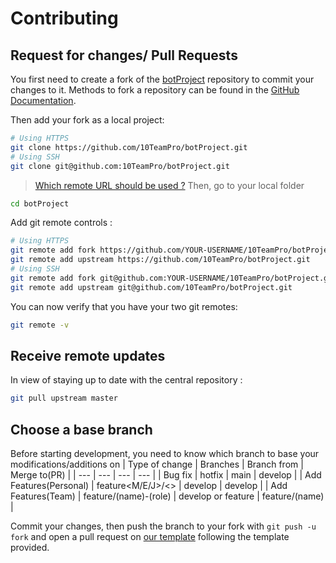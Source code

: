 # Contributing

## Request for changes/ Pull Requests
You first need to create a fork of the [botProject](https://github.com/10TeamPro/botProject/) repository to commit your changes to it. Methods to fork a repository can be found in the [GitHub Documentation](https://docs.github.com/en/get-started/quickstart/fork-a-repo).

Then add your fork as a local project:

```sh
# Using HTTPS
git clone https://github.com/10TeamPro/botProject.git
# Using SSH
git clone git@github.com:10TeamPro/botProject.git
```

> [Which remote URL should be used ?](https://docs.github.com/en/get-started/getting-started-with-git/about-remote-repositories)
Then, go to your local folder

```sh
cd botProject
```

Add git remote controls :

```sh
# Using HTTPS
git remote add fork https://github.com/YOUR-USERNAME/10TeamPro/botProject.git
git remote add upstream https://github.com/10TeamPro/botProject.git
# Using SSH
git remote add fork git@github.com:YOUR-USERNAME/10TeamPro/botProject.git
git remote add upstream git@github.com/10TeamPro/botProject.git
```

You can now verify that you have your two git remotes:

```sh
git remote -v
```

## Receive remote updates
In view of staying up to date with the central repository :

```sh
git pull upstream master
```

## Choose a base branch
Before starting development, you need to know which branch to base your modifications/additions on
| Type of change | Branches | Branch from | Merge to(PR) |
| --- | --- | --- | --- |
| Bug fix | hotfix | main | develop |
| Add Features(Personal) | feature<M/E/J>/<> | develop | develop |
| Add Features(Team) | feature/(name)-(role) | develop or feature | feature/(name) |

Commit your changes, then push the branch to your fork with `git push -u fork` and open a pull request on [our template](https://github.com/10TeamPro/botProject/.github/PULL_REQUEST_TEMPLATE/PULL_REQUEST_TEMPLATE.md) following the template provided.
